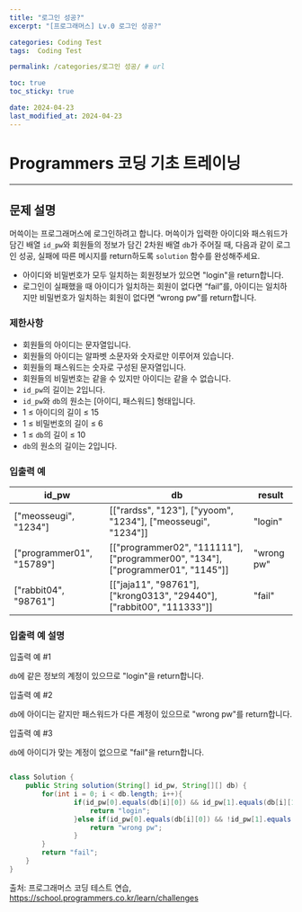 ```yaml
---
title: "로그인 성공?"
excerpt: "[프로그래머스] Lv.0 로그인 성공?"

categories: Coding Test
tags:  Coding Test

permalink: /categories/로그인 성공/ # url

toc: true
toc_sticky: true

date: 2024-04-23
last_modified_at: 2024-04-23
---
```


# Programmers 코딩 기초 트레이닝

---

## 문제 설명

머쓱이는 프로그래머스에 로그인하려고 합니다. 머쓱이가 입력한 아이디와 패스워드가 담긴 배열 `id_pw`와 회원들의 정보가 담긴 2차원 배열 `db`가 주어질 때, 다음과 같이 로그인 성공, 실패에 따른 메시지를 return하도록 `solution` 함수를 완성해주세요.

- 아이디와 비밀번호가 모두 일치하는 회원정보가 있으면 "login"을 return합니다.
- 로그인이 실패했을 때 아이디가 일치하는 회원이 없다면 “fail”를, 아이디는 일치하지만 비밀번호가 일치하는 회원이 없다면 “wrong pw”를 return합니다.

### 제한사항

- 회원들의 아이디는 문자열입니다.
- 회원들의 아이디는 알파벳 소문자와 숫자로만 이루어져 있습니다.
- 회원들의 패스워드는 숫자로 구성된 문자열입니다.
- 회원들의 비밀번호는 같을 수 있지만 아이디는 같을 수 없습니다.
- `id_pw`의 길이는 2입니다.
- `id_pw`와 `db`의 원소는 [아이디, 패스워드] 형태입니다.
- 1 ≤ 아이디의 길이 ≤ 15
- 1 ≤ 비밀번호의 길이 ≤ 6
- 1 ≤ `db`의 길이 ≤ 10
- `db`의 원소의 길이는 2입니다.

### 입출력 예

| id_pw            | db                                                                      | result    |
|------------------|-------------------------------------------------------------------------|-----------|
| ["meosseugi", "1234"] | [["rardss", "123"], ["yyoom", "1234"], ["meosseugi", "1234"]]           | "login"   |
| ["programmer01", "15789"] | [["programmer02", "111111"], ["programmer00", "134"], ["programmer01", "1145"]] | "wrong pw"|
| ["rabbit04", "98761"] | [["jaja11", "98761"], ["krong0313", "29440"], ["rabbit00", "111333"]]    | "fail"    |

### 입출력 예 설명

입출력 예 #1

`db`에 같은 정보의 계정이 있으므로 "login"을 return합니다.

입출력 예 #2

`db`에 아이디는 같지만 패스워드가 다른 계정이 있으므로 "wrong pw"를 return합니다.

입출력 예 #3

`db`에 아이디가 맞는 계정이 없으므로 "fail"을 return합니다.

```java

class Solution {
    public String solution(String[] id_pw, String[][] db) {
        for(int i = 0; i < db.length; i++){            
                if(id_pw[0].equals(db[i][0]) && id_pw[1].equals(db[i][1])){
                    return "login";
                }else if(id_pw[0].equals(db[i][0]) && !id_pw[1].equals(db[i][1])){
                    return "wrong pw";
                }      
        }      
        return "fail";
    }
}

``````

출처: 프로그래머스 코딩 테스트 연습, https://school.programmers.co.kr/learn/challenges
